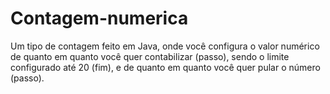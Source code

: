 # Contagem-numerica
 Um tipo de contagem feito em Java, onde você configura o valor numérico de quanto em quanto você quer contabilizar (passo), sendo o limite configurado até 20 (fim), e de quanto em quanto você quer pular o número (passo).
